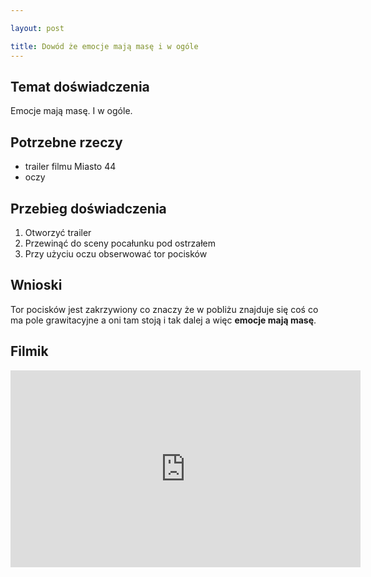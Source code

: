 ```yaml
---

layout: post

title: Dowód że emocje mają masę i w ogóle
---
```


## Temat doświadczenia

Emocje mają masę. I w ogóle.

## Potrzebne rzeczy

- trailer filmu Miasto 44
- oczy

## Przebieg doświadczenia

1. Otworzyć trailer
2. Przewinąć do sceny pocałunku pod ostrzałem
3. Przy użyciu oczu obserwować tor pocisków

## Wnioski

Tor pocisków jest zakrzywiony co znaczy że w pobliżu znajduje się coś co ma pole grawitacyjne a oni tam stoją i tak dalej a więc **emocje mają masę**.

## Filmik

<iframe width="560" height="315" src="https://www.youtube.com/embed/KEA76l3tLzM" frameborder="0" allowfullscreen></iframe>
